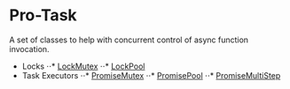# Pro-Task
A set of classes to help with concurrent control of async function invocation.
- Locks
⋅⋅* [LockMutex](#LockMutex)
⋅⋅* [LockPool](#LockPool)
- Task Executors
⋅⋅* [PromiseMutex](#PromiseMutex)
⋅⋅* [PromisePool](#PromisePool)
⋅⋅* [PromiseMultiStep](#PromiseMultiStep)